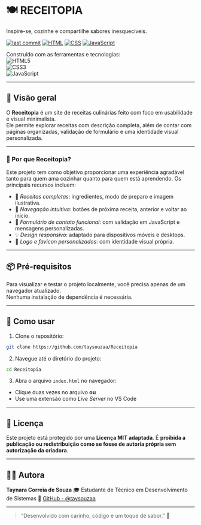 # 🍽️ RECEITOPIA

Inspire-se, cozinhe e compartilhe sabores inesquecíveis.

[![last commit](https://img.shields.io/github/last-commit/taysouzaa/Receitopia)](https://github.com/taysouzaa/Receitopia)
[![HTML](https://img.shields.io/badge/html-60%25-orange)]()
[![CSS](https://img.shields.io/badge/css-30%25-blue)]()
[![JavaScript](https://img.shields.io/badge/javascript-10%25-yellow)]()

Construído com as ferramentas e tecnologias:  
![HTML5](https://img.shields.io/badge/-HTML5-E34F26?logo=html5&logoColor=fff)  
![CSS3](https://img.shields.io/badge/-CSS3-1572B6?logo=css3&logoColor=fff)  
![JavaScript](https://img.shields.io/badge/-JavaScript-F7DF1E?logo=javascript&logoColor=000)

---

## 🧠 Visão geral

O **Receitopia** é um site de receitas culinárias feito com foco em usabilidade e visual minimalista.  
Ele permite explorar receitas com descrição completa, além de contar com páginas organizadas, validação de formulário e uma identidade visual personalizada.

---

### 🍴 Por que Receitopia?

Este projeto tem como objetivo proporcionar uma experiência agradável tanto para quem ama cozinhar quanto para quem está aprendendo. Os principais recursos incluem:

- 📖 *Receitas completas*: ingredientes, modo de preparo e imagem ilustrativa.
- 🔄 *Navegação intuitiva*: botões de próxima receita, anterior e voltar ao início.
- 🧾 *Formulário de contato funcional*: com validação em JavaScript e mensagens personalizadas.
- 💡 *Design responsivo*: adaptado para dispositivos móveis e desktops.
- 🎨 *Logo e favicon personalizados*: com identidade visual própria.

---

## 📦 Pré-requisitos

Para visualizar e testar o projeto localmente, você precisa apenas de um navegador atualizado.  
Nenhuma instalação de dependência é necessária.

---

## 🚀 Como usar

1. Clone o repositório:

```bash
git clone https://github.com/taysouzaa/Receitopia
````

2. Navegue até o diretório do projeto:

```bash
cd Receitopia
```

3. Abra o arquivo `index.html` no navegador:

* Clique duas vezes no arquivo
  **ou**
* Use uma extensão como *Live Server* no VS Code

---

## 📝 Licença

Este projeto está protegido por uma **Licença MIT adaptada**.
É **proibida a publicação ou redistribuição como se fosse de autoria própria sem autorização da criadora**.

---

## 🙋‍♀️ Autora

**Taynara Correia de Souza**
🎓 Estudante de Técnico em Desenvolvimento de Sistemas
🔗 [GitHub - @taysouzaa](https://github.com/taysouzaa)

---

> “Desenvolvido com carinho, código e um toque de sabor.” 🍓


